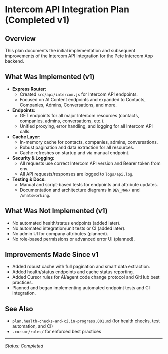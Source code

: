 # Intercom API Integration Plan (Completed v1)

## Overview

This plan documents the initial implementation and subsequent improvements of the Intercom API integration for the Pete Intercom App backend.

## What Was Implemented (v1)

- **Express Router:**
  - Created `src/api/intercom.js` for Intercom API endpoints.
  - Focused on AI Content endpoints and expanded to Contacts, Companies, Admins, Conversations, and more.
- **Endpoints:**
  - GET endpoints for all major Intercom resources (contacts, companies, admins, conversations, etc.).
  - Unified proxying, error handling, and logging for all Intercom API calls.
- **Cache Layer:**
  - In-memory cache for contacts, companies, admins, conversations.
  - Robust pagination and data extraction for all resources.
  - Cache refreshes on startup and via manual endpoint.
- **Security & Logging:**
  - All requests use correct Intercom API version and Bearer token from env.
  - All API requests/responses are logged to `logs/api.log`.
- **Testing & Docs:**
  - Manual and script-based tests for endpoints and attribute updates.
  - Documentation and architecture diagrams in `DEV_MAN/` and `/whatsworking`.

## What Was Not Implemented (v1)

- No automated health/status endpoints (added later).
- No automated integration/unit tests or CI (added later).
- No admin UI for company attributes (planned).
- No role-based permissions or advanced error UI (planned).

## Improvements Made Since v1

- Added robust cache with full pagination and smart data extraction.
- Added health/status endpoints and cache status reporting.
- Added Cursor rules for AI/agent code change protocol and GitHub best practices.
- Planned and began implementing automated endpoint tests and CI integration.

## See Also

- `plan.health-checks-and-ci.in-progress.001.md` (for health checks, test automation, and CI)
- `.cursor/rules/` for enforced best practices

---

_Status: Completed_
